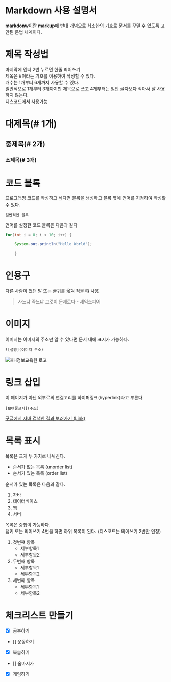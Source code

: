 # Markdown 사용 설명서

**markdonw**이란 **markup**에 반대 개념으로 최소한의 기호로 문서를 꾸밀 수 있도록 고안된 문법 체계이다.

# 제목 작성법

마지막에 엔터 2번 누르면 한줄 띄어쓰기  
제목은 #이라는 기호를 이용하여 작성할 수 있다.  
개수는 1개부터 6개까지 사용할 수 있다.  
일반적으로 1개부터 3개까지만 제목으로 쓰고 4개부터는 일반 글자보다 작아서 잘 사용하지 않는다.  
디스코드에서 사용가능

# 대제목(# 1개)
## 중제목(# 2개)
### 소제목(# 3개)

# 코드 블록

프로그래밍 코드를 작성하고 싶다면 블록을 생성하고 블록 옆에 언어를 지정하여 작성할 수 있다.

```
일반적인 블록
```

언어를 설정한 코드 블록은 다음과 같다

```java
for(int i = 0; i < 10; i++) {

	System.out.println("Hello World");
	
	}
```

# 인용구

다른 사람이 했던 말 또는 글귀를 옮겨 적을 떄 사용

> 사느냐 죽느냐 그것이 문제로다 - 셰익스피어

# 이미지

이미지는 이미지의 주소만 알 수 있다면 문서 내에 표시가 가능하다.

```
![설명](이미지 주소)
```
![KH정보교육원 로고](https://image.rocketpunch.com/company/105846/khjeongbogyoyugweon_logo_1572925088.png?s=400x400&t=inside)

# 링크 삽입

이 페이지가 아닌 외부로의 연결고리를 하이퍼링크(hyperlink)라고 부른다

```
[보여줄글자](주소)
```

[구글에서 자바 검색한 결과 보러가기 (Link)](https://www.google.com/search?q=%EC%9E%90%E3%85%8F%EB%B0%94&source=lmns&bih=951&biw=1113&hl=ko&sa=X&ved=2ahUKEwiRtpimzKKDAxV8Z_UHHVLvABEQ0pQJKAB6BAgBEAI)


# 목록 표시

목록은 크게 두 가지로 나눠진다.

- 순서가 없는 목록 (unorder list)
- 순서가 있는 목록 (order list)

순서가 있는 목록은 다음과 같다.

1. 자바
2. 데이터베이스
3. 웹
4. 서버

목록은 중첩이 가능하다.  
탭키 또는 띄어쓰기 4번을 하면 하위 목록이 된다.
(디스코드는 띄어쓰기 2번만 인정)

1. 첫번쨰 항목
	- 세부항목1
    - 세부항목2
2. 두번째 항목
    - 세부항목1
    - 세부항목2
3. 세번째 항목
    - 세부항목1
    - 세부항목2

# 체크리스트 만들기

- [x] 공부하기
- [] 운동하기
- [x] 복습하기
- [] 술마시가
- [x] 게임하기

